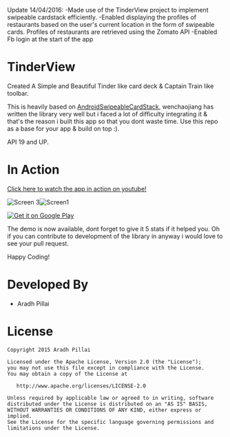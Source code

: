 Update 14/04/2016:
-Made use of the TinderView project to implement swipeable cardstack efficiently.
-Enabled displaying the profiles of restaurants based on the user's current location in the form of swipeable cards. Profiles of restaurants are retrieved using the Zomato API
-Enabled Fb login at the start of the app



TinderView
========

Created A Simple and Beautiful Tinder like card deck & Captain Train like toolbar.

This is heavily based on [AndroidSwipeableCardStack](https://github.com/wenchaojiang/AndroidSwipeableCardStack), wenchaojiang has written the library very well but i faced a lot of difficulty integrating it & that's the reason i built this app so that you dont waste time. Use this repo as a base for your app & build on top :).

API 19 and UP.

In Action 
=========

[Click here to watch the app in action on youtube!](https://youtu.be/ccnkq9HmyVY)

![Screen 3](http://s4.postimg.org/x9bamw3yl/image.png)![Screen1](http://s4.postimg.org/7b7oguyh9/image.png)

<a href="https://play.google.com/store/apps/details?id=com.tinderview">
  <img alt="Get it on Google Play"
       src="https://developer.android.com/images/brand/en_generic_rgb_wo_60.png" />
</a> 

The demo is now available, dont forget to give it 5 stats if it helped you. Oh if you can contribute to development of the library in anyway i would love to see your pull request. 

Happy Coding! 

Developed By
============

* Aradh Pillai 


License
=======

    Copyright 2015 Aradh Pillai

    Licensed under the Apache License, Version 2.0 (the "License");
    you may not use this file except in compliance with the License.
    You may obtain a copy of the License at

       http://www.apache.org/licenses/LICENSE-2.0

    Unless required by applicable law or agreed to in writing, software
    distributed under the License is distributed on an "AS IS" BASIS,
    WITHOUT WARRANTIES OR CONDITIONS OF ANY KIND, either express or implied.
    See the License for the specific language governing permissions and
    limitations under the License.



